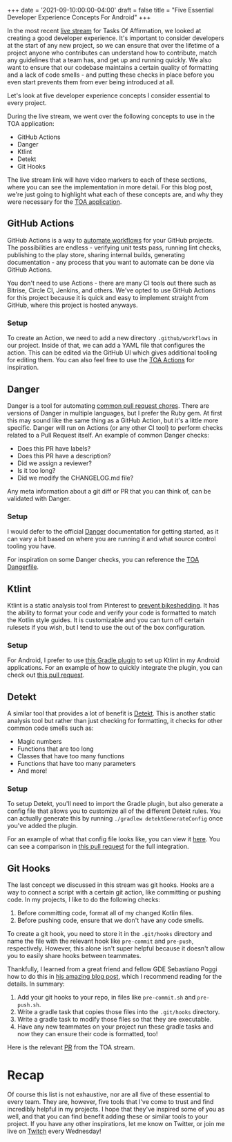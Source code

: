 +++
date = '2021-09-10:00:00-04:00'
draft = false
title = "Five Essential Developer Experience Concepts For Android"
+++

In the most recent [live stream](https://www.youtube.com/watch?v=ePpbpLyYI1w) for Tasks Of Affirmation, we looked at creating a good developer experience. It's important to consider developers at the start of any new project, so we can ensure that over the lifetime of a project anyone who contributes can understand how to contribute, match any guidelines that a team has, and get up and running quickly. We also want to ensure that our codebase maintains a certain quality of formatting and a lack of code smells - and putting these checks in place before you even start prevents them from ever being introduced at all. 

Let's look at five developer experience concepts I consider essential to every project.

<!--more-->

During the live stream, we went over the following concepts to use in the TOA application:

* GitHub Actions
* Danger
* Ktlint
* Detekt
* Git Hooks

The live stream link will have video markers to each of these sections, where you can see the implementation in more detail. For this blog post, we're just going to highlight what each of these concepts are, and why they were necessary for the [TOA application](https://github.com/adammc331/toa).

## GitHub Actions

GitHub Actions is a way to [automate workflows](https://github.com/features/actions) for your GitHub projects. The possibilities are endless - verifying unit tests pass, running lint checks, publishing to the play store, sharing internal builds, generating documentation - any process that you want to automate can be done via GitHub Actions. 

You don't need to use Actions - there are many CI tools out there such as Bitrise, Circle CI, Jenkins, and others. We've opted to use GitHub Actions for this project because it is quick and easy to implement straight from GitHub, where this project is hosted anyways. 

### Setup

To create an Action, we need to add a new directory `.github/workflows` in our project. Inside of that, we can add a YAML file that configures the action. This can be edited via the GitHub UI which gives additional tooling for editing them. You can also feel free to use the [TOA Actions](https://github.com/AdamMc331/TOA/tree/development/.github/workflows) for inspiration.

## Danger

Danger is a tool for automating [common pull request chores](https://danger.systems/ruby). There are versions of Danger in multiple languages, but I prefer the Ruby gem. At first this may sound like the same thing as a GitHub Action, but it's a little more specific. Danger will run on Actions (or any other CI tool) to perform checks related to a Pull Request itself. An example of common Danger checks:

* Does this PR have labels?
* Does this PR have a description?
* Did we assign a reviewer?
* Is it too long? 
* Did we modify the CHANGELOG.md file?

Any meta information about a git diff or PR that you can think of, can be validated with Danger. 

### Setup

I would defer to the official [Danger](https://danger.systems/guides/getting_started.html) documentation for getting started, as it can vary a bit based on where you are running it and what source control tooling you have. 

For inspiration on some Danger checks, you can reference the [TOA Dangerfile](https://github.com/AdamMc331/TOA/blob/development/Dangerfile).

## Ktlint

Ktlint is a static analysis tool from Pinterest to [prevent bikeshedding](https://github.com/pinterest/ktlint). It has the ability to format your code and verify your code is formatted to match the Kotlin style guides. It is customizable and you can turn off certain rulesets if you wish, but I tend to use the out of the box configuration. 

### Setup

For Android, I prefer to use [this Gradle plugin](https://github.com/jlleitschuh/ktlint-gradle) to set up Ktlint in my Android applications. For an example of how to quickly integrate the plugin, you can check out [this pull request](https://github.com/AdamMc331/TOA/pull/30/files). 

## Detekt

A similar tool that provides a lot of benefit is [Detekt](https://github.com/detekt/detekt). This is another static analysis tool but rather than just checking for formatting, it checks for other common code smells such as:

* Magic numbers
* Functions that are too long
* Classes that have too many functions
* Functions that have too many parameters
* And more!

### Setup

To setup Detekt, you'll need to import the Gradle plugin, but also generate a config file that allows you to customize all of the different Detekt rules. You can actually generate this by running `./gradlew detektGenerateConfig` once you've added the plugin.

For an example of what that config file looks like, you can view it [here](https://github.com/AdamMc331/TOA/blob/development/config/detekt/detekt.yml). You can see a comparison in [this pull request](https://github.com/AdamMc331/TOA/pull/31) for the full integration.  

## Git Hooks

The last concept we discussed in this stream was git hooks. Hooks are a way to connect a script with a certain git action, like committing or pushing code. In my projects, I like to do the following checks:

1. Before committing code, format all of my changed Kotlin files. 
2. Before pushing code, ensure that we don't have any code smells. 

To create a git hook, you need to store it in the `.git/hooks` directory and name the file with the relevant hook like `pre-commit` and `pre-push`, respectively. However, this alone isn't super helpful because it doesn't allow you to easily share hooks between teammates.

Thankfully, I learned from a great friend and fellow GDE Sebastiano Poggi how to do this in [his amazing blog post](https://blog.sebastiano.dev/ooga-chaka-git-hooks-to-enforce-code-quality/), which I recommend reading for the details. In summary:

1. Add your git hooks to your repo, in files like `pre-commit.sh` and `pre-push.sh`. 
2. Write a gradle task that copies those files into the `.git/hooks` directory.
3. Write a gradle task to modify those files so that they are executable.
4. Have any new teammates on your project run these gradle tasks and now they can ensure their code is formatted, too!

Here is the relevant [PR](https://github.com/AdamMc331/TOA/pull/32) from the TOA stream. 

# Recap

Of course this list is not exhaustive, nor are all five of these essential to every team. They are, however, five tools that I've come to trust and find incredibly helpful in my projects. I hope that they've inspired some of you as well, and that you can find benefit adding these or similar tools to your project. If you have any other inspirations, let me know on Twitter, or join me live on [Twitch](https://twitch.tv/adammc331) every Wednesday! 
